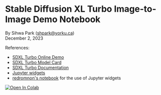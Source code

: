 # Stable Diffusion XL Turbo Image-to-Image Demo Notebook
By Sihwa Park (shpark@yorku.ca) <br/>
December 2, 2023

References:<br/>
- [SDXL Turbo Online Demo](https://stablediffusionweb.com/SDXL-Turbo)
- [SDXL Turbo Model Card](https://huggingface.co/stabilityai/sdxl-turbo)
- [SDXL Turbo Documentation](https://huggingface.co/docs/diffusers/api/pipelines/stable_diffusion/sdxl_turbo)
- [Jupyter widgets](https://github.com/jupyter-widgets/ipywidgets)
- [redromnon's notebook](https://colab.research.google.com/github/redromnon/stable-diffusion-interactive-notebook/blob/main/stable_diffusion_interactive_notebook.ipynb) for the use of Jupyter widgets

<a target="_blank" href="https://colab.research.google.com/github/sihwapark/SDXL_Turbo_Demo_Notebook/blob/main/Stable_Diffusion_XL_Turbo.ipynb">
  <img src="https://colab.research.google.com/assets/colab-badge.svg" alt="Open In Colab"/>
</a>
